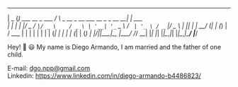   ____  _                       _                                   _       
 |  _ \(_) ___  __ _  ___      / \   _ __ _ __ ___   __ _ _ __   __| | ___  
 | | | | |/ _ \/ _` |/ _ \    / _ \ | '__| '_ ` _ \ / _` | '_ \ / _` |/ _ \ 
 | |_| | |  __/ (_| | (_) |  / ___ \| |  | | | | | | (_| | | | | (_| | (_) |
 |____/|_|\___|\__, |\___/  /_/   \_\_|  |_| |_| |_|\__,_|_| |_|\__,_|\___/ 
               |___/  


Hey! 👋 😃 My name is Diego Armando, I am married and the father of one child. 

E-mail: dgo.npp@gmail.com<br>
Linkedin: https://www.linkedin.com/in/diego-armando-b4486823/

